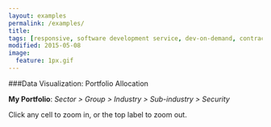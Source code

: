 ```yaml
---
layout: examples
permalink: /examples/
title: 
tags: [responsive, software development service, dev-on-demand, contract, hourly, retainer, senior user experience engineer]
modified: 2015-05-08
image:
  feature: 1px.gif
---
```



###Data Visualization: Portfolio Allocation


<script src="http://d3js.org/d3.v3.min.js"></script>
<link rel="stylesheet" href="{{ site.url }}/assets/examples/fw/styles/main.min.css">

<label><strong>My Portfolio</strong>: <i>Sector &gt; Group &gt; Industry &gt; Sub-industry &gt; Security</i></label>
<aside>Click any cell to zoom in, or the top label to zoom out.</aside>

<div id="breadcrumbTrail"></div>
<div id="chart"></div>
<div id="legend"></div>


<script src="{{ site.url }}/assets/examples/fw/data/data.min.js"></script>
<script src="{{ site.url }}/assets/examples/fw/scripts/main.min.js"></script>
<!--
<script src="data/symbol2subindustry.js"></script>
<script src="data/FLARE_SECTOR_MAP.js"></script>
<script src="data/SUB_INDUSTRY_MAP.js"></script>
<script src="data/holdings.js"></script>

<script src="scripts/main.js"></script>

-->
